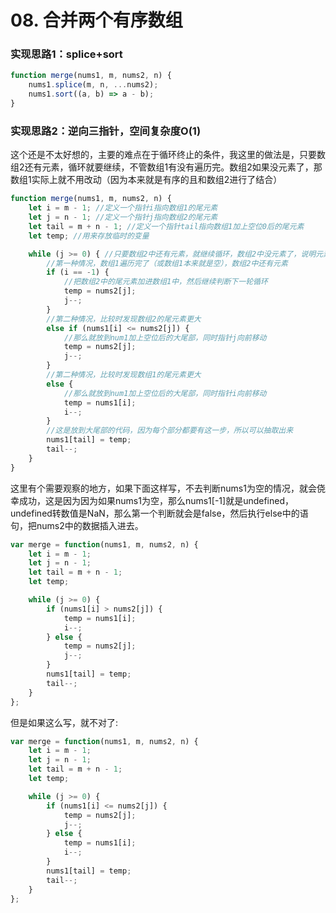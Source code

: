 # 08. 合并两个有序数组

### 实现思路1：splice+sort

```javascript
function merge(nums1, m, nums2, n) {
    nums1.splice(m, n, ...nums2);
    nums1.sort((a, b) => a - b);
}
```

### 实现思路2：逆向三指针，空间复杂度O(1)

这个还是不太好想的，主要的难点在于循环终止的条件，我这里的做法是，只要数组2还有元素，循环就要继续，不管数组1有没有遍历完。数组2如果没元素了，那数组1实际上就不用改动（因为本来就是有序的且和数组2进行了结合）

```javascript
function merge(nums1, m, nums2, n) {
    let i = m - 1; //定义一个指针i指向数组1的尾元素
    let j = n - 1; //定义一个指针j指向数组2的尾元素
    let tail = m + n - 1; //定义一个指针tail指向数组1加上空位0后的尾元素
    let temp; //用来存放临时的变量

    while (j >= 0) { //只要数组2中还有元素，就继续循环，数组2中没元素了，说明元素都转移完毕了
        //第一种情况，数组1遍历完了（或数组1本来就是空），数组2中还有元素
        if (i == -1) {
            //把数组2中的尾元素加进数组1中，然后继续判断下一轮循环
            temp = nums2[j];
            j--;
        }
        //第二种情况，比较时发现数组2的尾元素更大
        else if (nums1[i] <= nums2[j]) {
            //那么就放到num1加上空位后的大尾部，同时指针j向前移动
            temp = nums2[j];
            j--;
        }
        //第二种情况，比较时发现数组1的尾元素更大
        else {
            //那么就放到num1加上空位后的大尾部，同时指针i向前移动
            temp = nums1[i];
            i--;
        }
        //这是放到大尾部的代码，因为每个部分都要有这一步，所以可以抽取出来
        nums1[tail] = temp;
        tail--;
    }
}
```

这里有个需要观察的地方，如果下面这样写，不去判断nums1为空的情况，就会侥幸成功，这是因为因为如果nums1为空，那么nums1[-1]就是undefined，undefined转数值是NaN，那么第一个判断就会是false，然后执行else中的语句，把nums2中的数据插入进去。

```javascript
var merge = function(nums1, m, nums2, n) {
    let i = m - 1;
    let j = n - 1;
    let tail = m + n - 1;
    let temp;

    while (j >= 0) {
        if (nums1[i] > nums2[j]) {
            temp = nums1[i];
            i--;
        } else {
            temp = nums2[j];
            j--;
        }
        nums1[tail] = temp;
        tail--;
    }
};
```
但是如果这么写，就不对了:
```javascript
var merge = function(nums1, m, nums2, n) {
    let i = m - 1;
    let j = n - 1;
    let tail = m + n - 1;
    let temp;

    while (j >= 0) {
        if (nums1[i] <= nums2[j]) {
            temp = nums2[j];
            j--;
        } else {
            temp = nums1[i];
            i--;
        }
        nums1[tail] = temp;
        tail--;
    }
};
```
